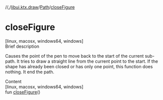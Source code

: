 //[.](../../index.md)/[libui.ktx.draw](../index.md)/[Path](index.md)/[closeFigure](close-figure.md)



# closeFigure  
[linux, macosx, windows64, windows]  
Brief description  


Causes the point of the pen to move back to the start of the current sub-path. It tries to draw a straight line from the current point to the start. If the shape has already been closed or has only one point, this function does nothing. It end the path.

  
  
  
Content  
[linux, macosx, windows64, windows]  
fun [closeFigure](close-figure.md)()  



